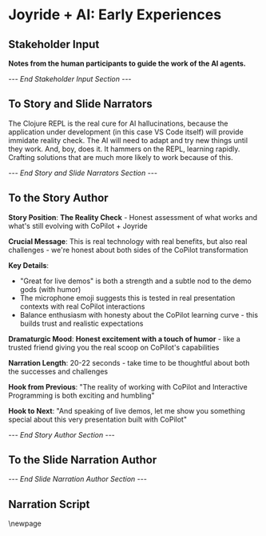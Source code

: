 # Joyride + AI: Early Experiences

## Stakeholder Input

**Notes from the human participants to guide the work of the AI agents.**

*--- End Stakeholder Input Section ---*

## To Story and Slide Narrators

The Clojure REPL is the real cure for AI hallucinations, because the application under development (in this case VS Code itself) will provide immidate reality check. The AI will need to adapt and try new things until they work. And, boy, does it. It hammers on the REPL, learning rapidly. Crafting solutions that are much more likely to work because of this.

*--- End Story and Slide Narrators Section ---*

## To the Story Author

**Story Position**: **The Reality Check** - Honest assessment of what works and what's still evolving with CoPilot + Joyride

**Crucial Message**: This is real technology with real benefits, but also real challenges - we're honest about both sides of the CoPilot transformation

**Key Details**:
- "Great for live demos" is both a strength and a subtle nod to the demo gods (with humor)
- The microphone emoji suggests this is tested in real presentation contexts with real CoPilot interactions
- Balance enthusiasm with honesty about the CoPilot learning curve - this builds trust and realistic expectations

**Dramaturgic Mood**: **Honest excitement with a touch of humor** - like a trusted friend giving you the real scoop on CoPilot's capabilities

**Narration Length**: 20-22 seconds - take time to be thoughtful about both the successes and challenges

**Hook from Previous**: "The reality of working with CoPilot and Interactive Programming is both exciting and humbling"

**Hook to Next**: "And speaking of live demos, let me show you something special about this very presentation built with CoPilot"

*--- End Story Author Section ---*

## To the Slide Narration Author

*--- End Slide Narration Author Section ---*

## Narration Script

\newpage